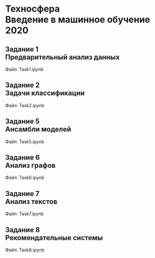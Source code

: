 # Техносфера <br/>Введение в машинное обучение <br/>2020 #
## Задание 1 <br/>Предварительный анализ данных ##
Файл: Task1.ipynb
## Задание 2 <br/>Задачи классификации ##
Файл: Task2.ipynb
## Задание 5 <br/>Ансамбли моделей ##
Файл: Task5.ipynb
## Задание 6 <br/>Анализ графов ##
Файл: Task6.ipynb
## Задание 7 <br/>Анализ текстов ##
Файл: Task7.ipynb
## Задание 8 <br/>Рекомендательные системы ##
Файл: Task8.ipynb
